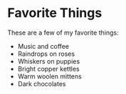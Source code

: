 # Favorite Things

These are a few of my favorite things:

- Music and coffee
- Raindrops on roses
- Whiskers on puppies
- Bright copper kettles
- Warm woolen mittens
- Dark chocolates